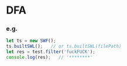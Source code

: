 # DFA
### e.g.
```js
let ts = new SWF();
ts.builtSWL();   // or ts.builtSWL(filePath)
let res = test.filter('fuckFUCK');
console.log(res);   // '********'
```
